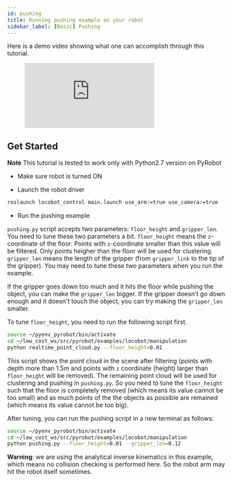 ```yaml
---
id: pushing
title: Running pushing example on your robot
sidebar_label: [Basic] Pushing
---
```


Here is a demo video showing what one can accomplish through this tutorial.
<figure class="video_container">
  <iframe class="doc_vid" src="https://www.youtube.com/embed/p9NNsDWe9sg" frameborder="0" allow="accelerometer; autoplay; encrypted-media; gyroscope; picture-in-picture" allowfullscreen></iframe>
</figure>

## Get Started

**Note** This tutorial is tested to work only with Python2.7 version on PyRobot

* Make sure robot is turned ON

* Launch the robot driver
<!--DOCUSAURUS_CODE_TABS-->
<!--Launch driver-->
```bash
roslaunch locobot_control main.launch use_arm:=true use_camera:=true
```
<!--END_DOCUSAURUS_CODE_TABS--> 

* Run the pushing example

`pushing.py` script accepts two parameters: `floor_height` and `gripper_len`. You need to tune these two parameters a bit. `floor_height` means the `z`-coordinate of the floor. Points with `z`-coordinate smaller than
this value will be filtered. Only points heigher than the floor will be used for clustering. `gripper_len`
means the length of the gripper (from `gripper_link` to the tip of the gripper). You may need to tune these
two parameters when you run the example. 

If the gripper goes down too much and it hits the floor while pushing the object, you can make the `gripper_len` bigger. If the gripper doesn't go down enough and it doesn't touch the object, you can try making the `gripper_len` smaller.

To tune `floor_height`, you need to run the following script first.
<!--DOCUSAURUS_CODE_TABS-->
<!--Visualize filtered point cloud-->
```bash
source ~/pyenv_pyrobot/bin/activate
cd ~/low_cost_ws/src/pyrobot/examples/locobot/manipulation
python realtime_point_cloud.py --floor_height=0.01
```
<!--END_DOCUSAURUS_CODE_TABS--> 

This script shows the point cloud in the scene after filtering (points with depth more than 1.5m and points with `z` coordinate (height) larger than `floor_height` will be removed). The remaining point cloud will be used for clustering and pushing in `pushing.py`. So you need to tune the `floor_height` such that the floor is completely removed (which means its value cannot be too small) and as much points of the the objects as possible are remained (which means its value cannot be too big).

After tuning, you can run the pushing script in a new terminal as follows:

<!--DOCUSAURUS_CODE_TABS-->
<!--Run pushing script-->
```bash
source ~/pyenv_pyrobot/bin/activate
cd ~/low_cost_ws/src/pyrobot/examples/locobot/manipulation
python pushing.py --floor_height=0.01 --gripper_len=0.12
```
<!--END_DOCUSAURUS_CODE_TABS--> 


**Warning**: we are using the analytical inverse kinematics in this example, which means
no collision checking is performed here. So the robot arm may hit the robot itself sometimes.
